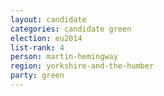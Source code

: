```yaml
---
layout: candidate
categories: candidate green
election: eu2014
list-rank: 4
person: martin-hemingway
region: yorkshire-and-the-humber
party: green
---
```

